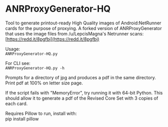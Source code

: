 # ANRProxyGenerator-HQ

Tool to generate printout-ready High Quality images of Android:NetRunner cards for the purpose of proxying.
A forked version of ANRProxyGenerator that uses the image files from /u/LepcisMagna's Netrunner 
scans: \
[https://redd.it/8pgfbj](https://redd.it/8pgfbj)

Usage: \
`ANRProxyGenerator-HQ.py`

For CLI see: \
`ANRProxyGenerator-HQ.py -h`

Prompts for a directory of jpg and produces a pdf in the same directory.
Print pdf at 100% on letter size page.

If the script fails with "MemoryError", try running it with 64-bit Python. This should allow it to generate a pdf of the Revised Core Set with 3 copies of each card.

Requires Pillow to run, install with: \
pip install pillow
